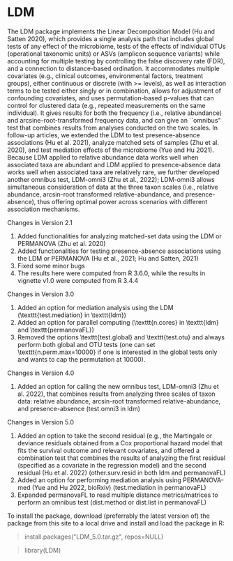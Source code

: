# LDM

The LDM package implements the Linear Decomposition Model (Hu and Satten 2020), which provides a single analysis path that includes global tests of any effect of the microbiome, tests of the effects of individual OTUs (operational taxonomic units) or ASVs (amplicon sequence variants) while accounting for multiple testing by controlling the false discovery rate (FDR), and a connection to distance-based ordination. It accommodates multiple covariates (e.g., clinical outcomes, environmental factors, treatment groups), either continuous or discrete (with >= levels), as well as interaction terms to be tested either singly or in combination, allows for adjustment of confounding covariates, and uses permutation-based p-values that can control for clustered data (e.g., repeated measurements on the same individual). It gives results for both the frequency (i.e., relative abundance) and arcsine-root-transformed frequency data, and can give an ``omnibus" test that combines results from analyses conducted on the two scales. In follow-up articles, we extended the LDM to test presence-absence associations (Hu et al. 2021), analyze matched sets of samples (Zhu et al. 2020), and test mediation effects of the microbiome (Yue and Hu 2021). Because LDM applied to relative abundance data works well when associated taxa are abundant and LDM applied to presence-absence data works well when associated taxa are relatively rare, we further developed another omnibus test, LDM-omni3 (Zhu et al., 2022); LDM-omni3 allows simultaneous consideration of data at the three taxon scales (i.e., relative abundance, arcsin-root transformed relative-abundance, and presence-absence), thus offering optimal power across scenarios with different association mechanisms.

Changes in Version 2.1
1. Added functionalities for analyzing matched-set data using the LDM or PERMANOVA (Zhu et al. 2020)
2. Added functionalities for testing presence-absence associations using the LDM or PERMANOVA (Hu et al., 2021; Hu and Satten, 2021)
3. Fixed some minor bugs
4. The results here were computed from R 3.6.0, while the results in vignette v1.0 were computed from R 3.4.4

Changes in Version 3.0
1. Added an option for mediation analysis using the LDM (\texttt{test.mediation} in \texttt{ldm})
2. Added an option for parallel computing (\texttt{n.cores} in \texttt{ldm} and \texttt{permanovaFL})
3. Removed the options \texttt{test.global} and \texttt{test.otu} and always perform both global and OTU tests (one can set \texttt{n.perm.max=10000} if one is interested in the global tests only and wants to cap the permutation at 10000).

Changes in Version 4.0
1. Added an option for calling the new omnibus test, LDM-omni3 (Zhu et al. 2022), that combines results from analyzing three scales of taxon data: relative abundance, arcsin-root transformed relative-abundance, and presence-absence (test.omni3 in ldm)

Changes in Version 5.0
1. Added an option to take the second residual (e.g., the Martingale or deviance residuals obtained from a Cox proportional hazard model that fits the survival outcome and relevant covariates, and offered a combination test that combines the results of analyzing the first residual (specified as a covariate in the regression model) and the second residual (Hu et al. 2022) (other.surv.resid in both ldm and permanovaFL)
2. Added an option for performing mediation analysis using PERMANOVA-med (Yue and Hu 2022, bioRxiv) (test.mediation in permanovaFL)
3. Expanded permanovaFL to read multiple distance metrics/matrices to perform an omnibus test (dist.method or dist.list in permanovaFL)

To install the package, download (preferrably the latest version of) the package from this site to a local drive and install and load the package in R:

> install.packages("LDM_5.0.tar.gz", repos=NULL) 

> library(LDM)


